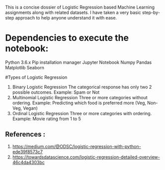 This is a concise dossier of Logistic Regression based Machine Learning assignments along with related datasets. I have taken a very basic step-by-step approach to help anyone understand it with ease.

# Dependencies to execute the notebook:
Python 3.6.x
Pip installation manager
Jupyter Notebook
Numpy
Pandas
Matplotlib
Seaborn


#Types of Logistic Regression

1. Binary Logistic Regression
The categorical response has only two 2 possible outcomes. Example: Spam or Not
2. Multinomial Logistic Regression
Three or more categories without ordering. Example: Predicting which food is preferred more (Veg, Non-Veg, Vegan)
3. Ordinal Logistic Regression
Three or more categories with ordering. Example: Movie rating from 1 to 5

## References :
1) https://medium.com/@ODSC/logistic-regression-with-python-ede39f8573c7
2) https://towardsdatascience.com/logistic-regression-detailed-overview-46c4da4303bc
